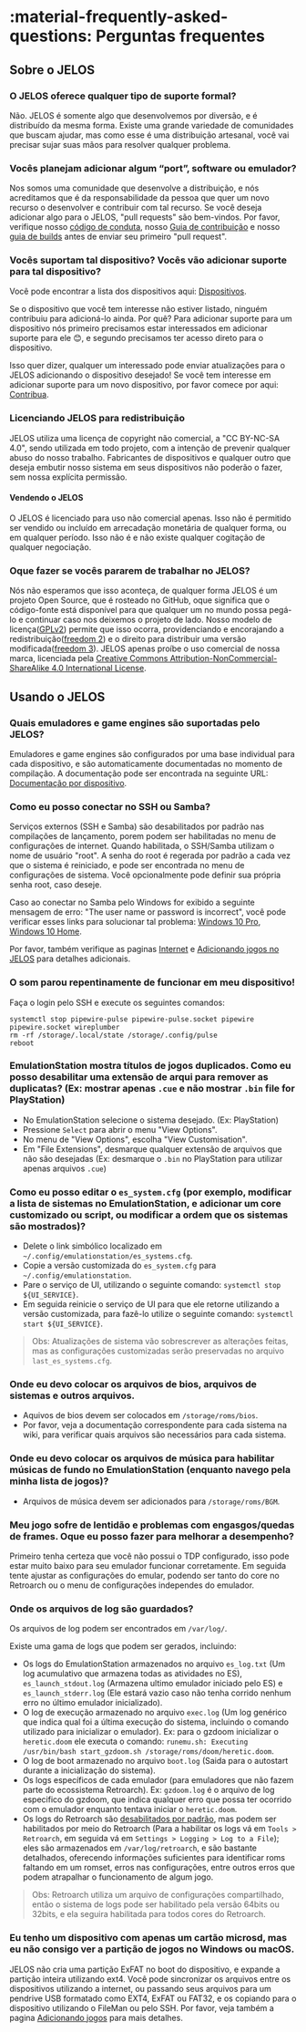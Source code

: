 # :material-frequently-asked-questions: Perguntas frequentes

## Sobre o JELOS

### O JELOS oferece qualquer tipo de suporte formal?

Não. JELOS é somente algo que desenvolvemos por diversão, e é distribuído da mesma forma. Existe uma grande variedade de comunidades que buscam ajudar, mas como esse é uma distribuição artesanal, você vai precisar sujar suas mãos para resolver qualquer problema.

### Vocês planejam adicionar algum “port”, software ou emulador?

Nos somos uma comunidade que desenvolve a distribuição, e nós acreditamos que é da responsabilidade da pessoa que quer um novo recurso o desenvolver e contribuir com tal recurso. Se você deseja adicionar algo para o JELOS, "pull requests" são bem-vindos. Por favor, verifique nosso [código de conduta](contribute/code-of-conduct.md), nosso [Guia de contribuição](contribute/index.md) e nosso [guia de builds](contribute/build.md) antes de enviar seu primeiro "pull request".

### Vocês suportam tal dispositivo? Vocês vão adicionar suporte para tal dispositivo?

Você pode encontrar a lista dos dispositivos aqui: [Dispositivos](../devices).

Se o dispositivo que você tem interesse não estiver listado, ninguém contribuiu para adicioná-lo ainda. Por quê? Para adicionar suporte para um dispositivo nós primeiro precisamos estar interessados em adicionar suporte para ele 😊, e segundo precisamos ter acesso direto para o dispositivo.

Isso quer dizer, qualquer um interessado pode enviar atualizações para o JELOS adicionando o dispositivo desejado! Se você tem interesse em adicionar suporte para um novo dispositivo, por favor comece por aqui: [Contribua](../contribute).

### Licenciando JELOS para redistribuição

JELOS utiliza uma licença de copyright não comercial, a "CC BY-NC-SA 4.0", sendo utilizada em todo projeto, com a intenção de prevenir qualquer abuso do nosso trabalho. Fabricantes de dispositivos e qualquer outro que deseja embutir nosso sistema em seus dispositivos não poderão o fazer, sem nossa explícita permissão.

#### Vendendo o JELOS

O JELOS é licenciado para uso não comercial apenas. Isso não é permitido ser vendido ou incluído em arrecadação monetária de qualquer forma, ou em qualquer período. Isso não é e não existe qualquer cogitação de qualquer negociação.

### Oque fazer se vocês pararem de trabalhar no JELOS?

Nós não esperamos que isso aconteça, de qualquer forma JELOS é um projeto Open Source, que é rosteado no GitHub, oque significa que o código-fonte está disponível para que qualquer um no mundo possa pegá-lo e continuar caso nos deixemos o projeto de lado. Nosso modelo de licença([GPLv2](https://choosealicense.com/license/gpl-2.0/)) permite que isso ocorra, providenciando e encorajando a redistribuição([freedom 2](https://www.gnu.org/philosophy/free-sw.en.html#four-freedoms)) e o direito para distribuir uma versão modificada([freedom 3](https://www.gnu.org/philosophy/free-sw.en.html#four-freedoms)). JELOS apenas proíbe o uso comercial de nossa marca, licenciada pela [Creative Commons Attribution-NonCommercial-ShareAlike 4.0 International License](https://tldrlegal.com/license/creative-commons-attribution-noncommercial-sharealike-4.0-international-(cc-by-nc-sa-4.0)).

## Usando o JELOS

### Quais emuladores e game engines são suportadas pelo JELOS?
Emuladores e game engines são configurados por uma base individual para cada dispositivo, e são automaticamente documentadas no momento de compilação. A documentação pode ser encontrada na seguinte URL: [Documentação por dispositivo](https://github.com/JustEnoughLinuxOS/distribution/tree/main/documentation/PER_DEVICE_DOCUMENTATION).

### Como eu posso conectar no SSH ou Samba?
Serviços externos (SSH e Samba) são desabilitados por padrão nas compilações de lançamento, porem podem ser habilitadas no menu de configurações de internet. Quando habilitada, o SSH/Samba utilizam o nome de usuário "root". A senha do root é regerada por padrão a cada vez que o sistema é reiniciado, e pode ser encontrada no menu de configurações de sistema. Você opcionalmente pode definir sua própria senha root, caso deseje.

Caso ao conectar no Samba pelo Windows for exibido a seguinte mensagem de erro: "The user name or password is incorrect", você pode verificar esses links para solucionar tal problema: [Windows 10 Pro](https://superuser.com/a/1129426/55073), [Windows 10 Home](https://superuser.com/a/1178850/55073).

Por favor, também verifique as paginas [Internet](/configure/networking) e [Adicionando jogos no JELOS](/play/add-games/#option-1-network-transfer) para detalhes adicionais.

### O som parou repentinamente de funcionar em meu dispositivo!

Faça o login pelo SSH e execute os seguintes comandos:
```
systemctl stop pipewire-pulse pipewire-pulse.socket pipewire pipewire.socket wireplumber
rm -rf /storage/.local/state /storage/.config/pulse
reboot
```

### EmulationStation mostra títulos de jogos duplicados. Como eu posso desabilitar uma extensão de arqui para remover as duplicatas? (Ex: mostrar apenas `.cue` e não mostrar `.bin` file for PlayStation)

* No EmulationStation selecione o sistema desejado. (Ex: PlayStation)
* Pressione `Select` para abrir o menu "View Options".
* No menu de "View Options", escolha "View Customisation".
* Em "File Extensions", desmarque qualquer extensão de arquivos que não são desejadas (Ex: desmarque o `.bin` no PlayStation para utilizar apenas arquivos `.cue`)

### Como eu posso editar o `es_system.cfg` (por exemplo, modificar a lista de sistemas no EmulationStation, e adicionar um core customizado ou script, ou modificar a ordem que os sistemas são mostrados)?

* Delete o link simbólico localizado em `~/.config/emulationstation/es_systems.cfg`.
* Copie a versão customizada do `es_system.cfg` para `~/.config/emulationstation`.
* Pare o serviço de UI, utilizando o seguinte comando: `systemctl stop ${UI_SERVICE}`.
* Em seguida reinicie o serviço de UI para que ele retorne utilizando a versão customizada, para fazê-lo utilize o seguinte comando: `systemctl start ${UI_SERVICE}`.

> Obs: Atualizações de sistema vão sobrescrever as alterações feitas, mas as configurações customizadas serão preservadas no arquivo `last_es_systems.cfg`.

### Onde eu devo colocar os arquivos de bios, arquivos de sistemas e outros arquivos.

* Aquivos de bios devem ser colocados em `/storage/roms/bios`.
* Por favor, veja a documentação correspondente para cada sistema na wiki, para verificar quais arquivos são necessários para cada sistema.

### Onde eu devo colocar os arquivos de música para habilitar músicas de fundo no EmulationStation (enquanto navego pela minha lista de jogos)?

* Arquivos de música devem ser adicionados para `/storage/roms/BGM`.

### Meu jogo sofre de lentidão e problemas com engasgos/quedas de frames. Oque eu posso fazer para melhorar a desempenho?

Primeiro tenha certeza que você não possui o TDP configurado, isso pode estar muito baixo para seu emulador funcionar corretamente. Em seguida tente ajustar as configurações do emular, podendo ser tanto do core no Retroarch ou o menu de configurações independes do emulador.

### Onde os arquivos de log são guardados?

Os arquivos de log podem ser encontrados em `/var/log/`.

Existe uma gama de logs que podem ser gerados, incluindo:

* Os logs do EmulationStation armazenados no arquivo `es_log.txt` (Um log acumulativo que armazena todas as atividades no ES), `es_launch_stdout.log` (Armazena ultimo emulador iniciado pelo ES) e `es_launch_stderr.log` (Ele estará vazio caso não tenha corrido nenhum erro no último emulador inicializado).
* O log de execução armazenado no arquivo `exec.log` (Um log genérico que indica qual foi a última execução do sistema, incluindo o comando utilizado para inicializar o emulador). Ex: para o gzdoom inicializar o `heretic.doom` ele executa o comando: `runemu.sh: Executing /usr/bin/bash start_gzdoom.sh /storage/roms/doom/heretic.doom`.
* O log de boot armazenado no arquivo `boot.log` (Saida para o autostart durante a inicialização do sistema).
* Os logs específicos de cada emulador (para emuladores que não fazem parte do ecossistema Retroarch). Ex: `gzdoom.log` é o arquivo de log especifico do gzdoom, que indica qualquer erro que possa ter ocorrido com o emulador enquanto tentava iniciar o `heretic.doom`.
* Os logs do Retroarch são [desabilitados por padrão](https://github.com/JustEnoughLinuxOS/distribution/blob/main/packages/games/emulators/retroarch/sources/handheld/retroarch.cfg#L420), mas podem ser habilitados por meio do Retroarch (Para a habilitar os logs vá em `Tools > Retroarch`, em seguida vá em `Settings > Logging > Log to a File`); eles são armazenados em `/var/log/retroarch`, e são bastante detalhados, oferecendo informações suficientes para identificar roms faltando em um romset, erros nas configurações, entre outros erros que podem atrapalhar o funcionamento de algum jogo.

> Obs: Retroarch utiliza um arquivo de configurações compartilhado, então o sistema de logs pode ser habilitado pela versão 64bits ou 32bits, e ela seguira habilitada para todos cores do Retroarch.

### Eu tenho um dispositivo com apenas um cartão microsd, mas eu não consigo ver a partição de jogos no Windows ou macOS.

JELOS não cria uma partição ExFAT no boot do dispositivo, e expande a partição inteira utilizando ext4. Você pode sincronizar os arquivos entre os dispositivos utilizando a internet, ou passando seus arquivos para um pendrive USB formatado como EXT4, ExFAT ou FAT32, e os copiando para o dispositivo utilizando o FileMan ou pelo SSH. Por favor, veja também a pagina [Adicionando jogos](/play/add-games) para mais detalhes.
